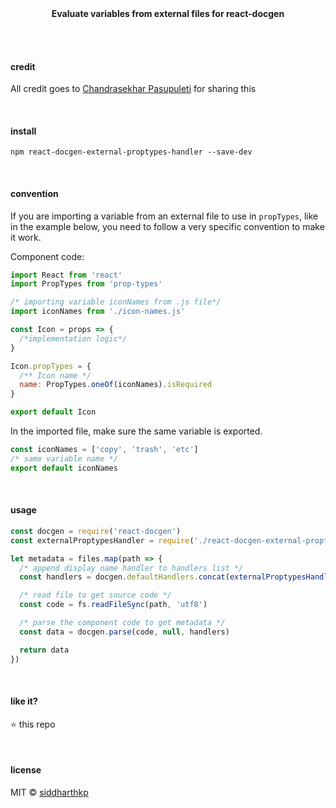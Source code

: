 <p align="center">
  <br><br>
  <b>Evaluate variables from external files for react-docgen</b>
  <br><br>
</p>

&nbsp;

#### credit

All credit goes to [Chandrasekhar Pasupuleti](https://github.com/pasupuletics) for sharing this

&nbsp;

#### install

```
npm react-docgen-external-proptypes-handler --save-dev
```

&nbsp;

#### convention

If you are importing a variable from an external file to use in `propTypes`, like in the example below, you need to follow a very specific convention to make it work.

Component code:

```jsx
import React from 'react'
import PropTypes from 'prop-types'

/* importing variable iconNames from .js file*/
import iconNames from './icon-names.js'

const Icon = props => {
  /*implementation logic*/
}

Icon.propTypes = {
  /** Icon name */
  name: PropTypes.oneOf(iconNames).isRequired
}

export default Icon
```

In the imported file, make sure the same variable is exported.

```js
const iconNames = ['copy', 'trash', 'etc']
/* same variable name */
export default iconNames
```

&nbsp;

#### usage

```js
const docgen = require('react-docgen')
const externalProptypesHandler = require('./react-docgen-external-proptypes-handler')

let metadata = files.map(path => {
  /* append display name handler to handlers list */
  const handlers = docgen.defaultHandlers.concat(externalProptypesHandler(path))

  /* read file to get source code */
  const code = fs.readFileSync(path, 'utf8')

  /* parse the component code to get metadata */
  const data = docgen.parse(code, null, handlers)

  return data
})
```

&nbsp;

#### like it?

:star: this repo

&nbsp;

#### license

MIT © [siddharthkp](https://github.com/siddharthkp)
